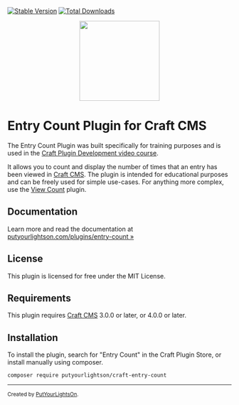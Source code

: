[![Stable Version](https://img.shields.io/packagist/v/putyourlightson/craft-entry-count?label=stable)]((https://packagist.org/packages/putyourlightson/craft-entry-count))
[![Total Downloads](https://img.shields.io/packagist/dt/putyourlightson/craft-entry-count)](https://packagist.org/packages/putyourlightson/craft-entry-count)

<p align="center"><img width="180" src="https://putyourlightson.com/assets/logos/entry-count.svg"></p>

# Entry Count Plugin for Craft CMS

The Entry Count Plugin was built specifically for training purposes and is used in the [Craft Plugin Development video course](https://mijingo.com/products/screencasts/craft-plugin-development/).

It allows you to count and display the number of times that an entry has been viewed in  [Craft CMS](https://craftcms.com/). The plugin is intended for educational purposes and can be freely used for simple use-cases. For anything more complex, use the [View Count](https://www.doublesecretagency.com/plugins/view-count) plugin.

## Documentation

Learn more and read the documentation at [putyourlightson.com/plugins/entry-count »](https://putyourlightson.com/plugins/entry-count)

## License

This plugin is licensed for free under the MIT License.

## Requirements

This plugin requires [Craft CMS](https://craftcms.com/) 3.0.0 or later, or 4.0.0 or later.

## Installation

To install the plugin, search for "Entry Count" in the Craft Plugin Store, or install manually using composer.

```shell
composer require putyourlightson/craft-entry-count
```

---

<small>Created by [PutYourLightsOn](https://putyourlightson.com/).</small>

